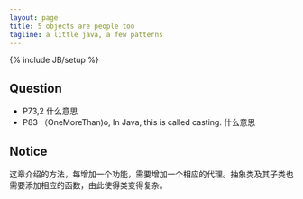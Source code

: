 ```yaml
---
layout: page
title: 5 objects are people too
tagline: a little java, a few patterns
---
```

{% include JB/setup %}

## Question

- P73,2 什么意思
- P83 （OneMoreThan)o, In Java, this is called casting. 什么意思

## Notice

这章介绍的方法，每增加一个功能，需要增加一个相应的代理。抽象类及其子类也需要添加相应的函数，由此使得类变得复杂。
